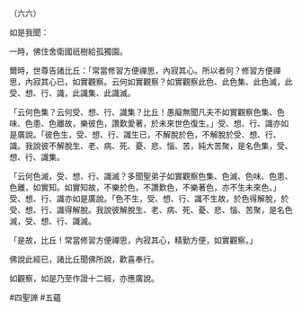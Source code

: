 （六六）

如是我聞：

一時，佛住舍衛國祇樹給孤獨園。

爾時，世尊告諸比丘：「常當修習方便禪思，內寂其心。所以者何？修習方便禪思，內寂其心已，如實觀察。云何如實觀察？如實觀察此色、此色集、此色滅，此受、想、行、識，此識集、此識滅。

「云何色集？云何受、想、行、識集？比丘！愚癡無聞凡夫不如實觀察色集、色味、色患、色離故，樂彼色，讚歎愛著，於未來世色復生。」受、想、行、識亦如是廣說。「彼色生，受、想、行、識生已，不解脫於色，不解脫於受、想、行、識。我說彼不解脫生、老、病、死、憂、悲、惱、苦，純大苦聚，是名色集，受、想、行、識集。

「云何色滅，受、想、行、識滅？多聞聖弟子如實觀察色集、色滅、色味、色患、色離，如實知。如實知故，不樂於色，不讚歎色，不樂著色，亦不生未來色。」受、想、行、識亦如是廣說。「色不生，受、想、行、識不生故，於色得解脫，於受、想、行、識得解脫。我說彼解脫生、老、病、死、憂、悲、惱、苦聚，是名色滅，受、想、行、識滅。

「是故，比丘！常當修習方便禪思，內寂其心，精勤方便，如實觀察。」

佛說此經已，諸比丘聞佛所說，歡喜奉行。

如觀察，如是乃至作證十二經，亦應廣說。



#四聖諦
#五蘊
